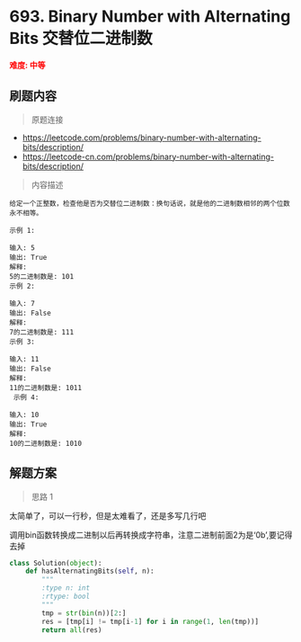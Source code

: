 # 693. Binary Number with Alternating Bits 交替位二进制数

**<font color=red>难度: 中等</font>**

## 刷题内容

> 原题连接

* https://leetcode.com/problems/binary-number-with-alternating-bits/description/
* https://leetcode-cn.com/problems/binary-number-with-alternating-bits/description/

> 内容描述

```
给定一个正整数，检查他是否为交替位二进制数：换句话说，就是他的二进制数相邻的两个位数永不相等。

示例 1:

输入: 5
输出: True
解释:
5的二进制数是: 101
示例 2:

输入: 7
输出: False
解释:
7的二进制数是: 111
示例 3:

输入: 11
输出: False
解释:
11的二进制数是: 1011
 示例 4:

输入: 10
输出: True
解释:
10的二进制数是: 1010
```

## 解题方案

> 思路 1

太简单了，可以一行秒，但是太难看了，还是多写几行吧

调用bin函数转换成二进制以后再转换成字符串，注意二进制前面2为是‘0b’,要记得去掉

```python
class Solution(object):
    def hasAlternatingBits(self, n):
        """
        :type n: int
        :rtype: bool
        """
        tmp = str(bin(n))[2:]
        res = [tmp[i] != tmp[i-1] for i in range(1, len(tmp))]
        return all(res)
```












